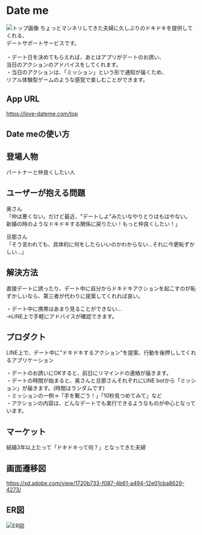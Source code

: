 # Date me
![トップ画像](https://user-images.githubusercontent.com/72124914/109914470-68147380-7cf3-11eb-9c05-4438ad216dcb.png)
ちょっとマンネリしてきた夫婦に久しぶりのドキドキを提供してくれる、  
デートサポートサービスです。  
<br>
・デート日を決めてもらえれば、あとはアプリがデートのお誘い、  
当日のアクションのアドバイスをしてくれます。  
・当日のアクションは、「ミッション」という形で通知が届くため、  
リアル体験型ゲームのような感覚で楽しむことができます。  

## App URL
https://love-dateme.com/top

## Date meの使い方


## 登場人物
パートナーと仲良くしたい人

## ユーザーが抱える問題
奥さん  
「仲は悪くない。だけど最近、"デートしよ"みたいなやりとりはもはやない。  
新婚の時のようなドキドキする関係に戻りたい！もっと仲良くしたい！」  

旦那さん  
「そう言われても、具体的に何をしたらいいのかわからない…それに今更恥ずかしい…」

## 解決方法
直接デートに誘ったり、デート中に自分からドキドキアクションを起こすのが恥ずかしいなら、第三者が代わりに提案してくれれば良い。  

・デート中に携帯はあまり見ることができない…  
→LINE上で手軽にアドバイスが確認できます。

## プロダクト
LINE上で、デート中に"ドキドキするアクション"を提案、行動を後押ししてくれるアプリケーション  

・デートのお誘いにOKすると、前日にリマインドの連絡が届きます。  
・デートの時間が始まると、奥さんと旦那さんそれぞれにLINE botから「ミッション」が届きます。(時間はランダムです)  
・ミッションの一例→「手を繋ごう！」「10秒見つめてみて」など  
・アクションの内容は、どんなデートでも実行できるようなものが中心となっています。

## マーケット
結婚3年以上たって「ドキドキって何？」となってきた夫婦

## 画面遷移図
https://xd.adobe.com/view/1720b733-f087-4b61-a494-12e01cba8629-4273/

## ER図
![ER図](https://user-images.githubusercontent.com/72124914/109919119-7e263200-7cfb-11eb-955e-f668d374a2ec.png)